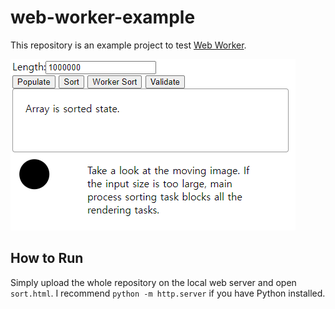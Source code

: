 # web-worker-example
This repository is an example project to test
[Web Worker](https://developer.mozilla.org/en-US/docs/Web/API/Web_Workers_API/Using_web_workers).

![example.png](example.png)

## How to Run
Simply upload the whole repository on the local web server
and open `sort.html`. I recommend `python -m http.server`
if you have Python installed.